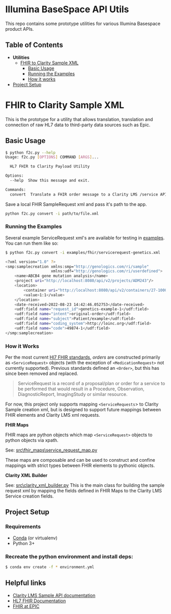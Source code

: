 Illumina BaseSpace API Utils
=======
This repo contains some prototype utilities for various Illumina Basespace product APIs.

## Table of Contents
* **Utilities**
  * [FHIR to Clarity Sample XML](#fhir-to-clarity-sample-xml)
    * [Basic Usage](#basic-usage)
    * [Running the Examples](#running-the-examples)
    * [How it works](#how-it-works)
* [Project Setup](#project-setup)

# FHIR to Clarity Sample XML
This is the prototype for a utility that allows translation, translation and connection of raw HL7 data to third-party data sources such as Epic.

## Basic Usage
```sh
$ python f2c.py --help
Usage: f2c.py [OPTIONS] COMMAND [ARGS]...

  HL7 FHIR to Clarity Payload Utility

Options:
  --help  Show this message and exit.

Commands:
  convert  Translate a FHIR order message to a Clarity LMS /service API...
```

Save a local FHIR SampleRequest xml and pass it's path to the app.
```bash
python f2c.py convert -i path/to/file.xml
```

### Running the Examples
Several example ServiceRequest xml's are available for testing in [examples](/examples). You can run them like so:
```bash
$ python f2c.py convert -i examples/fhir/servicerequest-genetics.xml

<?xml version="1.0" ?>
<smp:samplecreation xmlns:smp="http://genologics.com/ri/sample"
                    xmlns:udf="http://genologics.com/ri/userdefined">
    <name>ABCB4 gene mutation analysis</name>
    <project uri="http://localhost:8080/api/v2/projects/ADM243"/>
    <location>
        <container uri="http://localhost:8080/api/v2/containers/27-100001"/>
        <value>1:1</value>
    </location>
    <date-received>2022-08-23 14:42:46.052753</date-received>
    <udf:field name="request_id">genetics-example-1</udf:field>
    <udf:field name="intent">original-order</udf:field>
    <udf:field name="subject">Patient/example</udf:field>
    <udf:field name="coding_system">http://loinc.org</udf:field>
    <udf:field name="code">49874-1</udf:field>
</smp:samplecreation>
```

### How it Works
Per the most current [Hl7 FHIR standards](http://hl7.org/fhir/), _orders_ are constructed primarily as `<ServiceRequest>` objects (with the exception of `<MedicationRequest>` not currently supported). Previous standards defined an `<Order>`, but this has since been removed and replaced.

> ServiceRequest is a record of a proposal/plan or order for a service to be performed that would result in a Procedure, Observation, DiagnosticReport, ImagingStudy or similar resource.

For now, this project only supports mapping `<ServiceRequests`> to Clarity Sample creation xml, but is designed to support future mappings between FHIR elements and Clarity LMS xml requests.

**FHIR Maps**

FHIR maps are python objects which map `<ServiceRequest>` objects to python objects via xpath.

See: [src\fhir_maps\service_request_map.py](src\fhir_maps\service_request_map.py)

These maps are composable and can be used to construct and confine mappings with strict types between FHIR elements to pythonic objects.

**Clarity XML Builder**

See: [src\clarity_xml_builder.py](src\clarity_xml_builder.py)
This is the main class for building the sample request xml by mapping the fields defined in FHIR Maps to the Clarity LMS Service creation fields.

## Project Setup
### Requirements
* [Conda](https://docs.conda.io/en/latest/miniconda.html) (or virtualenv)
* Python 3+

### Recreate the python environment and install deps:
  
  ```sh
  $ conda env create -f * environment.yml
  ```

## Helpful links
* [Clarity LMS Sample API documentation](https://d10e8rzir0haj8.cloudfront.net/6.0/data_smp.html#artifact)
* [HL7 FHIR Documentation](http://hl7.org/fhir/)
* [FHIR at EPIC](https://fhir.epic.com/)